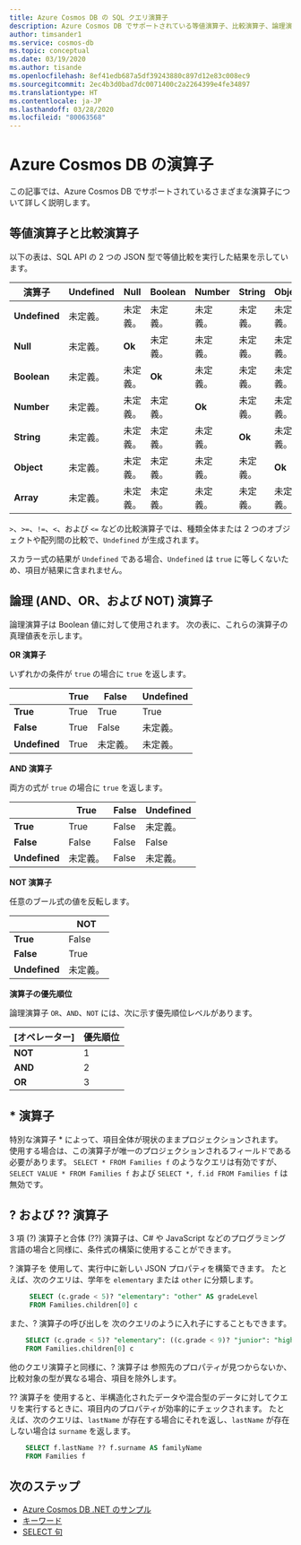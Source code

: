 ```yaml
---
title: Azure Cosmos DB の SQL クエリ演算子
description: Azure Cosmos DB でサポートされている等値演算子、比較演算子、論理演算子などの SQL 演算子について説明します。
author: timsander1
ms.service: cosmos-db
ms.topic: conceptual
ms.date: 03/19/2020
ms.author: tisande
ms.openlocfilehash: 8ef41edb687a5df39243880c897d12e83c008ec9
ms.sourcegitcommit: 2ec4b3d0bad7dc0071400c2a2264399e4fe34897
ms.translationtype: HT
ms.contentlocale: ja-JP
ms.lasthandoff: 03/28/2020
ms.locfileid: "80063568"
---
```

# <a name="operators-in-azure-cosmos-db"></a>Azure Cosmos DB の演算子

この記事では、Azure Cosmos DB でサポートされているさまざまな演算子について詳しく説明します。

## <a name="equality-and-comparison-operators"></a>等値演算子と比較演算子

以下の表は、SQL API の 2 つの JSON 型で等値比較を実行した結果を示しています。

| **演算子** | **Undefined** | **Null** | **Boolean** | **Number** | **String** | **Object** | **Array** |
|---|---|---|---|---|---|---|---|
| **Undefined** | 未定義。 | 未定義。 | 未定義。 | 未定義。 | 未定義。 | 未定義。 | 未定義。 |
| **Null** | 未定義。 | **Ok** | 未定義。 | 未定義。 | 未定義。 | 未定義。 | 未定義。 |
| **Boolean** | 未定義。 | 未定義。 | **Ok** | 未定義。 | 未定義。 | 未定義。 | 未定義。 |
| **Number** | 未定義。 | 未定義。 | 未定義。 | **Ok** | 未定義。 | 未定義。 | 未定義。 |
| **String** | 未定義。 | 未定義。 | 未定義。 | 未定義。 | **Ok** | 未定義。 | 未定義。 |
| **Object** | 未定義。 | 未定義。 | 未定義。 | 未定義。 | 未定義。 | **Ok** | 未定義。 |
| **Array** | 未定義。 | 未定義。 | 未定義。 | 未定義。 | 未定義。 | 未定義。 | **Ok** |

`>`、`>=`、`!=`、`<`、および `<=` などの比較演算子では、種類全体または 2 つのオブジェクトや配列間の比較で、`Undefined` が生成されます。  

スカラー式の結果が `Undefined` である場合、`Undefined` は `true` に等しくないため、項目が結果に含まれません。

## <a name="logical-and-or-and-not-operators"></a>論理 (AND、OR、および NOT) 演算子

論理演算子は Boolean 値に対して使用されます。 次の表に、これらの演算子の真理値表を示します。

**OR 演算子**

いずれかの条件が `true` の場合に `true` を返します。

|  | **True** | **False** | **Undefined** |
| --- | --- | --- | --- |
| **True** |True |True |True |
| **False** |True |False |未定義。 |
| **Undefined** |True |未定義。 |未定義。 |

**AND 演算子**

両方の式が `true` の場合に `true` を返します。

|  | **True** | **False** | **Undefined** |
| --- | --- | --- | --- |
| **True** |True |False |未定義。 |
| **False** |False |False |False |
| **Undefined** |未定義。 |False |未定義。 |

**NOT 演算子**

任意のブール式の値を反転します。

|  | **NOT** |
| --- | --- |
| **True** |False |
| **False** |True |
| **Undefined** |未定義。 |

**演算子の優先順位**

論理演算子 `OR`、`AND`、`NOT` には、次に示す優先順位レベルがあります。

| **[オペレーター]** | **優先順位** |
| --- | --- |
| **NOT** |1 |
| **AND** |2 |
| **OR** |3 |

## <a name="-operator"></a>* 演算子

特別な演算子 * によって、項目全体が現状のままプロジェクションされます。 使用する場合は、この演算子が唯一のプロジェクションされるフィールドである必要があります。 `SELECT * FROM Families f` のようなクエリは有効ですが、`SELECT VALUE * FROM Families f` および `SELECT *, f.id FROM Families f` は無効です。

## <a name="-and--operators"></a>? および ?? 演算子

3 項 (?) 演算子と合体 (??) 演算子は、C# や JavaScript などのプログラミング言語の場合と同様に、条件式の構築に使用することができます。

? 演算子を 使用して、実行中に新しい JSON プロパティを構築できます。 たとえば、次のクエリは、学年を `elementary` または `other` に分類します。

```sql
     SELECT (c.grade < 5)? "elementary": "other" AS gradeLevel
     FROM Families.children[0] c
```

また、? 演算子の呼び出しを 次のクエリのように入れ子にすることもできます。 

```sql
    SELECT (c.grade < 5)? "elementary": ((c.grade < 9)? "junior": "high") AS gradeLevel
    FROM Families.children[0] c
```

他のクエリ演算子と同様に、? 演算子は 参照先のプロパティが見つからないか、比較対象の型が異なる場合、項目を除外します。

?? 演算子を 使用すると、半構造化されたデータや混合型のデータに対してクエリを実行するときに、項目内のプロパティが効率的にチェックされます。 たとえば、次のクエリは、`lastName` が存在する場合にそれを返し、`lastName` が存在しない場合は `surname` を返します。

```sql
    SELECT f.lastName ?? f.surname AS familyName
    FROM Families f
```

## <a name="next-steps"></a>次のステップ

- [Azure Cosmos DB .NET のサンプル](https://github.com/Azure/azure-cosmos-dotnet-v3)
- [キーワード](sql-query-keywords.md)
- [SELECT 句](sql-query-select.md)

